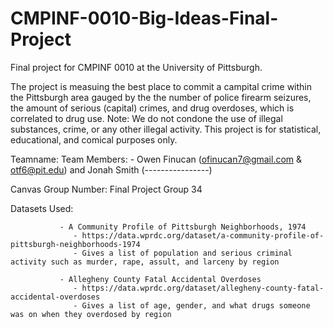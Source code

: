 # CMPINF-0010-Big-Ideas-Final-Project
Final project for CMPINF 0010 at the University of Pittsburgh.

The project is measuing the best place to commit a campital crime within the Pittsburgh area gauged by the the number of police firearm seizures, the amount of serious (capital) crimes, and drug overdoses, which is correlated to drug use. 
Note: We do not condone the use of illegal substances, crime, or any other illegal activity. This project is for statistical, educational, and comical purposes only.

Teamname:
Team Members: - Owen Finucan (ofinucan7@gmail.com & otf6@pit.edu) and Jonah Smith (----------------)

Canvas Group Number: Final Project Group 34

Datasets Used: 
                  
               - A Community Profile of Pittsburgh Neighborhoods, 1974
                  - https://data.wprdc.org/dataset/a-community-profile-of-pittsburgh-neighborhoods-1974
                  - Gives a list of population and serious criminal activity such as murder, rape, assult, and larceny by region
                  
               - Allegheny County Fatal Accidental Overdoses
                  - https://data.wprdc.org/dataset/allegheny-county-fatal-accidental-overdoses
                  - Gives a list of age, gender, and what drugs someone was on when they overdosed by region

